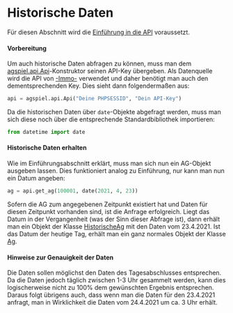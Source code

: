 # Historische Daten

Für diesen Abschnitt wird die [Einführung in die API](einfuehrung-in-die-api.md) voraussetzt.

#### Vorbereitung

Um auch historische Daten abfragen zu können, muss man dem [agspiel.api.Api](../../agspiel/api/api.py)-Konstruktor seinen API-Key übergeben. Als Datenquelle wird die API von [-Immo-](http://api.agscio.de) verwendet und daher benötigt man auch den dementsprechenden Key. Dies sieht dann folgendermaßen aus:

```python
api = agspiel.api.Api("Deine PHPSESSID", "Dein API-Key")
```

Da die historischen Daten über `date`-Objekte abgefragt werden, muss man sich diese noch über die entsprechende Standardbibliothek importieren:

```python
from datetime import date
```

#### Historische Daten erhalten

Wie im Einführungsabschnitt erklärt, muss man sich nun ein AG-Objekt ausgeben lassen. Dies funktioniert analog zu Einführung, nur kann man nun ein Datum angeben:

```python
ag = api.get_ag(100001, date(2021, 4, 23))
```

Sofern die AG zum angegebenen Zeitpunkt existiert hat und Daten für diesen Zeitpunkt vorhanden sind, ist die Anfrage erfolgreich. Liegt das Datum in der Vergangenheit (was der Sinn dieser Abfrage ist), dann erhält man ein Objekt der Klasse [HistorischeAg](../classes/historischeag.md) mit den Daten vom 23.4.2021. Ist das Datum der heutige Tag, erhält man ein ganz normales Objekt der Klasse [Ag](../classes/ag.md).

#### Hinweise zur Genauigkeit der Daten

Die Daten sollen möglichst den Daten des Tagesabschlusses entsprechen. Da die Daten jedoch täglich zwischen 1-3 Uhr gesammelt werden, kann dies logischerweise nicht zu 100% dem gewünschten Ergebnis entsprechen. Daraus folgt übrigens auch, dass wenn man die Daten für den 23.4.2021 anfragt, man in Wirklichkeit die Daten vom 24.4.2021 um ca. 3 Uhr erhält.
